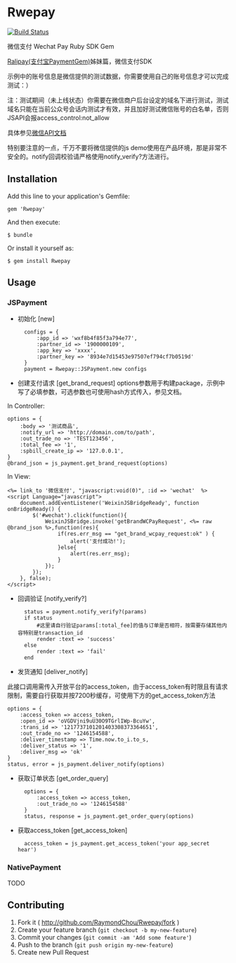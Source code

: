 # Rwepay

[![Build Status](https://travis-ci.org/RaymondChou/Rwepay.svg?branch=master)](https://travis-ci.org/RaymondChou/Rwepay)

 微信支付 Wechat Pay Ruby SDK Gem

 [Ralipay(支付宝PaymentGem)](https://github.com/RaymondChou/ralipay)姊妹篇，微信支付SDK

 示例中的账号信息是微信提供的测试数据，你需要使用自己的账号信息才可以完成测试：）

 注：测试期间（未上线状态）你需要在微信商户后台设定的域名下进行测试，测试域名只能在当前公众号会话内测试才有效，并且加好测试微信账号的白名单，否则JSAPI会报access_control:not_allow

 具体参见[微信API文档](https://mp.weixin.qq.com/htmledition/res/bussiness-course2/wxpay-payment-api.pdf)

 特别要注意的一点，千万不要将微信提供的js demo使用在产品环境，那是非常不安全的。notify回调校验请严格使用notify_verify?方法进行。

## Installation

Add this line to your application's Gemfile:

    gem 'Rwepay'

And then execute:

    $ bundle

Or install it yourself as:

    $ gem install Rwepay

## Usage

### JSPayment

- 初始化 [new]

		configs = {
        	:app_id => 'wxf8b4f85f3a794e77',
        	:partner_id => '1900000109',
        	:app_key => 'xxxx',
        	:partner_key => '8934e7d15453e97507ef794cf7b0519d'
		}
		payment = Rwepay::JSPayment.new configs

- 创建支付请求 [get_brand_request]
options参数用于构建package，示例中写了必填参数，可选参数也可使用hash方式传入，参见文档。

In Controller:

	options = {
        :body => '测试商品',
        :notify_url => 'http://domain.com/to/path',
        :out_trade_no => 'TEST123456',
        :total_fee => '1',
        :spbill_create_ip => '127.0.0.1',
	}
	@brand_json = js_payment.get_brand_request(options)

In View:

	<%= link_to '微信支付', "javascript:void(0)", :id => 'wechat'  %>
	<script Language="javascript">
	    document.addEventListener('WeixinJSBridgeReady', function onBridgeReady() {
	    	$('#wechat').click(function(){
	    		WeixinJSBridge.invoke('getBrandWCPayRequest', <%= raw @brand_json %>,function(res){
					if(res.err_msg == "get_brand_wcpay_request:ok" ) {
						alert('支付成功!');
					}else{
						alert(res.err_msg);
					}
				});
			});
		}, false);
	</script>

- 回调验证 [notify_verify?]

		status = payment.notify_verify?(params)
		if status
			#这里请自行验证params[:total_fee]的值与订单是否相符，按需要存储其他内容特别是transaction_id
			render :text => 'success'
		else
			render :text => 'fail'
		end

- 发货通知 [deliver_notify]

此接口调用需传入开放平台的access_token，由于access_token有时限且有请求限制，需要自行获取并按7200秒缓存，可使用下方的get_access_token方法

	options = {
		:access_token => access_token,
		:open_id => 'oVGDVjni9uU30O9TGrlIWp-BcuYw',
		:trans_id => '1217737101201403308373364651',
		:out_trade_no => '1246154588',
		:deliver_timestamp => Time.now.to_i.to_s,
		:deliver_status => '1',
		:deliver_msg => 'ok'
	}
	status, error = js_payment.deliver_notify(options)

- 获取订单状态 [get_order_query]

		options = {
			:access_token => access_token,
	    	:out_trade_no => '1246154588'
		}
		status, response = js_payment.get_order_query(options)
	
- 获取access_token [get_access_token]

		access_token = js_payment.get_access_token('your app_secret hear')

### NativePayment

  TODO

## Contributing

1. Fork it ( http://github.com/RaymondChou/Rwepay/fork )
2. Create your feature branch (`git checkout -b my-new-feature`)
3. Commit your changes (`git commit -am 'Add some feature'`)
4. Push to the branch (`git push origin my-new-feature`)
5. Create new Pull Request